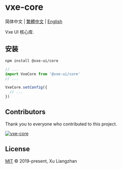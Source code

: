 # vxe-core

简体中文 | [繁體中文](README.zh-TW.md) | [English](README.en.md)  

Vxe UI 核心库.

## 安装

```shell
npm install @vxe-ui/core
```

```javascript
// ...
import VxeCore from '@vxe-ui/core'
// ...

VxeCore.setConfig({
  // ...
})
```

## Contributors

Thank you to everyone who contributed to this project.

[![vxe-core](https://contrib.rocks/image?repo=x-extends/vxe-core)](https://github.com/x-extends/vxe-core/graphs/contributors)

## License

[MIT](LICENSE) © 2019-present, Xu Liangzhan
